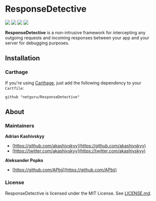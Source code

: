 # ResponseDetective

![](https://img.shields.io/circleci/project/netguru/ResponseDetective.svg)
![](https://img.shields.io/badge/swift-1.2-orange.svg)
![](https://img.shields.io/github/release/netguru/ResponseDetective.svg)
![](https://img.shields.io/badge/carthage-compatible-brightgreen.svg)

**ResponseDetective** is a non-intrusive framework for intercepting any outgoing requests and incoming responses between your app and your server for debugging purposes.

## Installation

### Carthage

If you're using [Carthage](https://github.com/Carthage/Carthage), just add the following dependency to your `Cartfile`:

```none
github "netguru/ResponseDetective"
```

## About

### Maintainers

**Adrian Kashivskyy**

- [https://github.com/akashivskyy](https://github.com/akashivskyy)
- [https://twitter.com/akashivskyy](https://twitter.com/akashivskyy)

**Aleksander Popko**

- [https://github.com/APbjj](https://github.com/APbjj)

### License

ResponseDetective is licensed under the MIT License. See [LICENSE.md](LICENSE.md).
